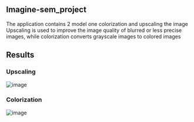 ## Imagine-sem_project
The application contains 2 model one colorization and upscaling the image Upscaling is used to improve the image quality of blurred or less precise images, while colorization converts grayscale images to colored images

## Results
### Upscaling
![image](https://github.com/user-attachments/assets/cc992440-905a-4b1c-b053-b4e3ab1a0611)

### Colorization
![image](https://github.com/user-attachments/assets/0c04ae59-6987-4847-ba0d-567d4d7a190f)

